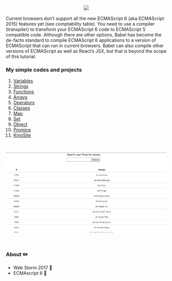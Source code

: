 <p align="center"><img src="https://cdn-images-1.medium.com/max/1600/1*6-bW-_sbW9nhe7Wa8uFPKQ.png"></p>

Current browsers don’t support all the new ECMAScript 6 (aka ECMAScript 2015) features yet (see comptability table). You need to use a compiler (transpiler) to transform your ECMAScript 6 code to ECMAScript 5 compatible code. Although there are other options, Babel has become the de-facto standard to compile ECMAScript 6 applications to a version of ECMAScript that can run in current browsers. Babel can also compile other versions of ECMAScript as well as React’s JSX, but that is beyond the scope of this tutorial.

### My simple codes and projects

1.  [Variables](https://github.com/VanHakobyan/ECMAScript6/tree/master/Variables)
2.  [Strings](https://github.com/VanHakobyan/ECMAScript6/tree/master/Strings)
3.  [Functions](https://github.com/VanHakobyan/ECMAScript6/tree/master/functions)
4.  [Arrays](https://github.com/VanHakobyan/ECMAScript6/tree/master/Arrays)
5.  [Operators](https://github.com/VanHakobyan/ECMAScript6/tree/master/Operators)
6.  [Classes](https://github.com/VanHakobyan/ECMAScript6/tree/master/Classes)
7.  [Map](https://github.com/VanHakobyan/ECMAScript6/tree/master/Map)
8.  [Set](https://github.com/VanHakobyan/ECMAScript6/tree/master/Set)
9.  [Object](https://github.com/VanHakobyan/ECMAScript6/tree/master/Object)
10. [Promice](https://github.com/VanHakobyan/ECMAScript6/tree/master/Promice)
11. [KinoSite](https://github.com/VanHakobyan/ECMAScript6/tree/master/KinoSite)

<br>
<p align="center"><img src="https://github.com/VanHakobyan/ECMAScript6/blob/master/KinoSite/kino.gif"></p>
<br>

### About :pencil2:

* Web Storm 2017 :closed_book:
* ECMAscript 6   :notebook_with_decorative_cover:



